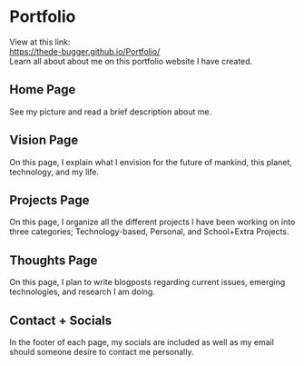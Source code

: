# Portfolio
View at this link:  
https://thede-bugger.github.io/Portfolio/  
Learn all about about me on this portfolio website I have created.
## Home Page
See my picture and read a brief description about me.
## Vision Page
On this page, I explain what I envision for the future of mankind, this planet, technology, and my life.
## Projects Page
On this page, I organize all the different projects I have been working on into three categories; Technology-based, Personal, and School+Extra Projects.
## Thoughts Page
On this page, I plan to write blogposts regarding current issues, emerging technologies, and research I am doing.
## Contact + Socials
In the footer of each page, my socials are included as well as my email should someone desire to contact me personally.
